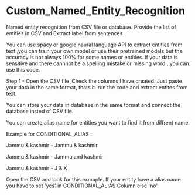 # Custom_Named_Entity_Recognition
Named entity recognition from CSV file or database. Provide the list of entities in CSV and Extract label from sentences

You can use spacy or google naural language API to extract entities from text ,you can train your own model or use their pretrained models but the accuracy is not always 100% for some names or entities. if your data is sensitive and there cannnot be a spelling mistake or missing word . you can use this code.

Step 1 - Open the CSV file ,Check the columns I have created .Just paste your data in the same format, thats it. run the code and extract entites from text.

You can store your data in database in the same format and connect the database insted of CSV file. 

You can create alias name for entities you want to find it from diffrent name.

Example for CONDITIONAL_ALIAS :

Jammu & kashmir - Jammu & kashmir 

Jammu & kashmir - Jammu and kashmir

Jammu & kashmir - J & K

Open the CSV and look for this exmaple. If your entity have a alias name you have to set 'yes' in CONDITIONAL_ALIAS Column else 'no'.

